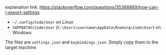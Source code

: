 explanation link: https://stackoverflow.com/questions/35368889/how-can-i-export-settings


* `~/.config/Code/User` on Linux
* `%APPDATA%\Code\User` (`C:\Users\username\AppData\Roaming\Code\User`) on Windows

The files are `settings.json` and `keybindings.json`. Simply copy them to the target machine.